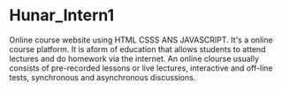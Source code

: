 # Hunar_Intern1
Online course website using HTML CSSS ANS JAVASCRIPT.
It's a online course platform. It is aform of education that allows students to attend lectures and do homework via the internet. 
An online clourse usually consists of pre-recorded lessons or live lectures, interactive and off-line tests, synchronous and asynchronous discussions.
